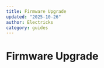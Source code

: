 ```yaml
---
title: Firmware Upgrade
updated: "2025-10-26"
author: Electricks
category: guides
---
```


# Firmware Upgrade


